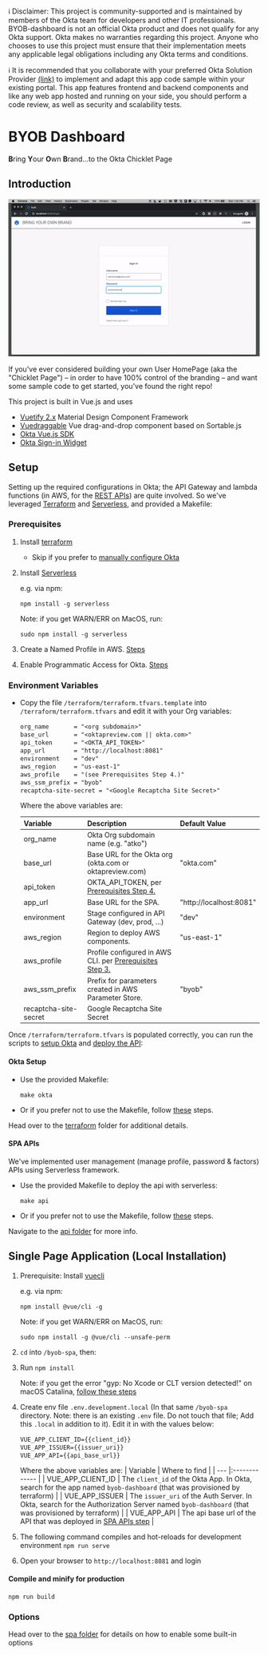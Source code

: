 ℹ️ Disclaimer: This project is community-supported and is maintained by members of the Okta team for developers and other IT professionals. BYOB-dashboard is not an official Okta product and does not qualify for any Okta support. Okta makes no warranties regarding this project. Anyone who chooses to use this project must ensure that their implementation meets any applicable legal obligations including any Okta terms and conditions.

ℹ️ It is recommended that you collaborate with your preferred Okta Solution Provider [(link)](https://www.okta.com/partners/meet-our-partners/?field_partner_type_tid=8101&field_solutions_target_id=6061) to implement and adapt this app code sample within your existing portal. This app features frontend and backend components and like any web app hosted and running on your side, you should perform a code review, as well as security and scalability tests.

# BYOB Dashboard

**B**ring **Y**our **O**wn **B**rand...to the Okta Chicklet Page

## Introduction

![alt text](images/byob-demo.gif)

If you've ever considered building your own User HomePage (aka the "Chicklet Page") – in order to have 100% control of the branding – and want some sample code to get started, you've found the right repo!

This project is built in Vue.js and uses

- [Vuetify 2.x](https://vuetifyjs.com/en/) Material Design Component Framework
- [Vuedraggable](https://github.com/SortableJS/Vue.Draggable) Vue drag-and-drop component based on Sortable.js
- [Okta Vue.js SDK](https://github.com/okta/okta-oidc-js/tree/master/packages/okta-vue)
- [Okta Sign-in Widget](https://github.com/okta/okta-signin-widget)

## Setup

Setting up the required configurations in Okta; the API Gateway and lambda functions (in AWS, for the [REST APIs](/byob-api)) are quite involved. So we've leveraged [Terraform](https://www.terraform.io/) and [Serverless](https://www.serverless.com), and provided a Makefile:

### Prerequisites

1. Install [terraform](https://learn.hashicorp.com/terraform/getting-started/install)

   - Skip if you prefer to [manually configure Okta](/terraform#manually-configure-okta)

2. Install [Serverless](https://www.serverless.com/framework/docs/getting-started/)

   e.g. via npm:

   ```
   npm install -g serverless
   ```

   Note: if you get WARN/ERR on MacOS, run:

   ```
   sudo npm install -g serverless
   ```

3. Create a Named Profile in AWS. [Steps](https://docs.idp.rocks/setup/#create-named-profile-in-aws-cli)
4. Enable Programmatic Access for Okta. [Steps](https://docs.idp.rocks/setup/#enable-programmatic-access-to-okta)

### Environment Variables

* Copy the file `/terraform/terraform.tfvars.template` into `/terraform/terraform.tfvars` and edit it with your Org variables:

    ```
    org_name       = "<org subdomain>"
    base_url       = "<oktapreview.com || okta.com>"
    api_token      = "<OKTA_API_TOKEN>"
    app_url        = "http://localhost:8081"
    environment    = "dev"
    aws_region     = "us-east-1"
    aws_profile    = "(see Prerequisites Step 4.)"
    aws_ssm_prefix = "byob"
    recaptcha-site-secret = "<Google Recaptcha Site Secret>"
    ```

    Where the above variables are:

    | Variable              | Description                                                                | Default Value           |
    | --------------------- | :------------------------------------------------------------------------- | ----------------------- |
    | org_name              | Okta Org subdomain name (e.g. "atko")                                      |                         |
    | base_url              | Base URL for the Okta org (okta.com or oktapreview.com)                    | "okta.com"              |
    | api_token             | OKTA_API_TOKEN, per [Prerequisites Step 4.](#prerequisites)                |                         |
    | app_url               | Base URL for the SPA.                                                      | "http://localhost:8081" |
    | environment           | Stage configured in API Gateway (dev, prod, ...)                           | "dev"                   |
    | aws_region            | Region to deploy AWS components.                                           | "us-east-1"             |
    | aws_profile           | Profile configured in AWS CLI. per [Prerequisites Step 3.](#prerequisites) |                         |
    | aws_ssm_prefix        | Prefix for parameters created in AWS Parameter Store.                      | "byob"                  |
    | recaptcha-site-secret | Google Recaptcha Site Secret                                               |                         |


Once `/terraform/terraform.tfvars` is populated correctly, you can run the scripts to [setup Okta](#okta-setup) and [deploy the API](#spa-apis):

#### Okta Setup

- Use the provided Makefile:

  ```
  make okta
  ```

- Or if you prefer not to use the Makefile, follow [these](terraform#run-terraform) steps.

Head over to the [terraform](/terraform) folder for additional details.

#### SPA APIs

We've implemented user management (manage profile, password & factors) APIs using Serverless framework.

- Use the provided Makefile to deploy the api with serverless:

  ```
  make api
  ```

- Or if you prefer not to use the Makefile, follow [these](byob-api#deploy) steps.

Navigate to the [api folder](/byob-api) for more info.

## Single Page Application (Local Installation)

1. Prerequisite: Install [vuecli](https://cli.vuejs.org/#getting-started)

   e.g. via npm:

   ```
   npm install @vue/cli -g
   ```

   Note: if you get WARN/ERR on MacOS, run:

   ```
   sudo npm install -g @vue/cli --unsafe-perm
   ```

2. `cd` into `/byob-spa`, then:
3. Run `npm install`

   Note: if you get the error "gyp: No Xcode or CLT version detected!" on macOS Catalina, [follow these steps](https://medium.com/flawless-app-stories/gyp-no-xcode-or-clt-version-detected-macos-catalina-anansewaa-38b536389e8d)

4. Create env file `.env.development.local` (In that same `/byob-spa` directory. Note: there is an existing `.env` file. Do not touch that file; Add this `.local` in addition to it). Edit it in with the values below:

   ```
   VUE_APP_CLIENT_ID={{client_id}}
   VUE_APP_ISSUER={{issuer_uri}}
   VUE_APP_API={{api_base_url}}
   ```

   Where the above variables are:
   | Variable | Where to find |
   | --- |:------------- |
   | VUE_APP_CLIENT_ID | The `client_id` of the Okta App. In Okta, search for the app named `byob-dashboard` (that was provisioned by terraform) |
   | VUE_APP_ISSUER | The `issuer_uri` of the Auth Server. In Okta, search for the Authorization Server named `byob-dashboard` (that was provisioned by terraform) |
   | VUE_APP_API | The api base url of the API that was deployed in [SPA APIs step](#spa-apis) |

5. The following command compiles and hot-reloads for development environment
   `npm run serve`
6. Open your browser to `http://localhost:8081` and login

#### Compile and minify for production

```
npm run build
```

### Options

Head over to the [spa folder](/byob-spa) for details on how to enable some built-in options
